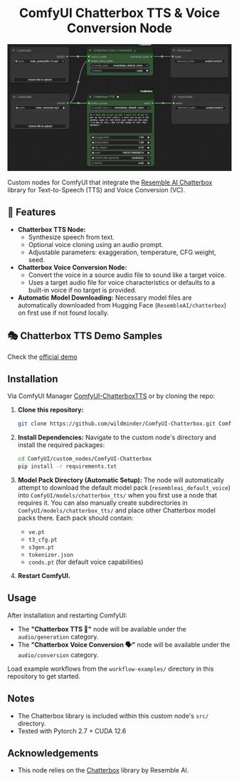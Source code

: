<div align="center">

<h1>ComfyUI Chatterbox TTS & Voice Conversion Node</h1>

<p align="center">
  <img src="./assets/preview.png" alt="ComfyUI-KEEP Workflow Example">
</p>
    
</div>

Custom nodes for ComfyUI that integrate the [Resemble AI Chatterbox](https://github.com/resemble-ai/chatterbox) library for Text-to-Speech (TTS) and Voice Conversion (VC).

## 📢 Features

*   **Chatterbox TTS Node:**
    *   Synthesize speech from text.
    *   Optional voice cloning using an audio prompt.
    *   Adjustable parameters: exaggeration, temperature, CFG weight, seed.
*   **Chatterbox Voice Conversion Node:**
    *   Convert the voice in a source audio file to sound like a target voice.
    *   Uses a target audio file for voice characteristics or defaults to a built-in voice if no target is provided.
*   **Automatic Model Downloading:** Necessary model files are automatically downloaded from Hugging Face (`ResembleAI/chatterbox`) on first use if not found locally.


## 🎭 Chatterbox TTS Demo Samples  
Check the [official demo](https://resemble-ai.github.io/chatterbox_demopage/)

## Installation
Via ComfyUI Manager [ComfyUI-ChatterboxTTS](https://registry.comfy.org/publishers/wildai/nodes/ComfyUI-ChatterboxTTS) or by cloning the repo:

1.  **Clone this repository:**
    ```bash
    git clone https://github.com/wildminder/ComfyUI-Chatterbox.git ComfyUI/custom_nodes/ComfyUI-Chatterbox
    ```

2.  **Install Dependencies:**
    Navigate to the custom node's directory and install the required packages:
    ```bash
    cd ComfyUI/custom_nodes/ComfyUI-Chatterbox
    pip install -r requirements.txt
    ```

3.  **Model Pack Directory (Automatic Setup):**
    The node will automatically attempt to download the default model pack (`resembleai_default_voice`) into `ComfyUI/models/chatterbox_tts/` when you first use a node that requires it.
    You can also manually create subdirectories in `ComfyUI/models/chatterbox_tts/` and place other Chatterbox model packs there. Each pack should contain:
    *   `ve.pt`
    *   `t3_cfg.pt`
    *   `s3gen.pt`
    *   `tokenizer.json`
    *   `conds.pt` (for default voice capabilities)

4.  **Restart ComfyUI.**

## Usage

After installation and restarting ComfyUI:

*   The **"Chatterbox TTS 📢"** node will be available under the `audio/generation` category.
*   The **"Chatterbox Voice Conversion 🗣️"** node will be available under the `audio/conversion` category.

Load example workflows from the `workflow-examples/` directory in this repository to get started.

## Notes

*   The Chatterbox library is included within this custom node's `src/` directory.
*   Tested with Pytorch 2.7 + CUDA 12.6

## Acknowledgements

*   This node relies on the [Chatterbox](https://github.com/resemble-ai/chatterbox) library by Resemble AI.
